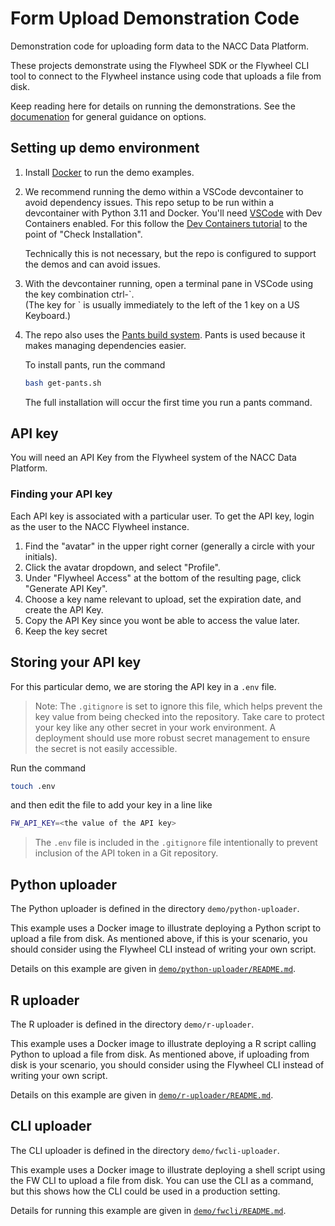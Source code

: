 # Form Upload Demonstration Code

Demonstration code for uploading form data to the NACC Data Platform.

These projects demonstrate using the Flywheel SDK or the Flywheel CLI tool to connect to the Flywheel instance using code that uploads a file from disk.

Keep reading here for details on running the demonstrations.
See the [documenation](https://naccdata.github.io/form-upload-demo) for general guidance on options.

## Setting up demo environment

1. Install [Docker](https://www.docker.com) to run the demo examples.

2. We recommend running the demo within a VSCode devcontainer to avoid dependency issues.
   This repo setup to be run within a devcontainer with Python 3.11 and Docker.
   You'll need [VSCode](https://code.visualstudio.com) with Dev Containers enabled.
   For this follow the [Dev Containers tutorial](https://code.visualstudio.com/docs/devcontainers/tutorial) to the point of "Check Installation".

   Technically this is not necessary, but the repo is configured to support the demos and can avoid issues.

3. With the devcontainer running, open a terminal pane in VSCode using the key combination ctrl-\`.  
   (The key for \` is usually immediately to the left of the 1 key on a US Keyboard.)

4. The repo also uses the [Pants build system](pantsbuild.org).
   Pants is used because it makes managing dependencies easier.

   To install pants, run the command

   ```bash
   bash get-pants.sh
   ```

   The full installation will occur the first time you run a pants command.


## API key

You will need an API Key from the Flywheel system of the NACC Data Platform.

### Finding your API key

Each API key is associated with a particular user. 
To get the API key, login as the user to the NACC Flywheel instance.

1. Find the "avatar" in the upper right corner (generally a circle with your initials).
2. Click the avatar dropdown, and select "Profile".
3. Under "Flywheel Access" at the bottom of the resulting page, click "Generate API Key".
4. Choose a key name relevant to upload, set the expiration date, and create the API Key.
5. Copy the API Key since you wont be able to access the value later.
6. Keep the key secret  

## Storing your API key

For this particular demo, we are storing the API key in a `.env` file.

>Note: The `.gitignore` is set to ignore this file, which helps prevent the key value from being checked into the repository.
> Take care to protect your key like any other secret in your work environment.
> A deployment should use more robust secret management to ensure the secret is not easily accessible.

Run the command 

```bash
touch .env
```

and then edit the file to add your key in a line like

```bash
FW_API_KEY=<the value of the API key>
```

> The `.env` file is included in the `.gitignore` file intentionally to prevent inclusion of the API token in a Git repository.

## Python uploader

The Python uploader is defined in the directory `demo/python-uploader`.

This example uses a Docker image to illustrate deploying a Python script to upload a file from disk. As mentioned above, if this is your scenario, you should consider using the Flywheel CLI instead of writing your own script.

Details on this example are given in [`demo/python-uploader/README.md`](demo/python-uploader/README.md).


## R uploader

The R uploader is defined in the directory `demo/r-uploader`.

This example uses a Docker image to illustrate deploying a R script calling Python to upload a file from disk. 
As mentioned above, if uploading from disk is your scenario, you should consider using the Flywheel CLI instead of writing your own script.

Details on this example are given in [`demo/r-uploader/README.md`](demo/r-uploader/README.md).


## CLI uploader

The CLI uploader is defined in the directory `demo/fwcli-uploader`.

This example uses a Docker image to illustrate deploying a shell script using the FW CLI to upload a file from disk. 
You can use the CLI as a command, but this shows how the CLI could be used in a production setting.

Details for running this example are given in [`demo/fwcli/README.md`](demo/fwcli/README.md).


